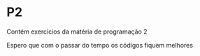 # P2
Contém exercícios da matéria de programação 2

Espero que com o passar do tempo os códigos fiquem melhores
